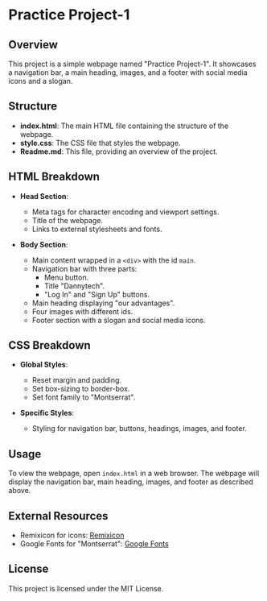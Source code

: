 # Practice Project-1

## Overview
This project is a simple webpage named "Practice Project-1". It showcases a navigation bar, a main heading, images, and a footer with social media icons and a slogan.

## Structure
- **index.html**: The main HTML file containing the structure of the webpage.
- **style.css**: The CSS file that styles the webpage.
- **Readme.md**: This file, providing an overview of the project.

## HTML Breakdown
- **Head Section**:
  - Meta tags for character encoding and viewport settings.
  - Title of the webpage.
  - Links to external stylesheets and fonts.

- **Body Section**:
  - Main content wrapped in a `<div>` with the id `main`.
  - Navigation bar with three parts:
    - Menu button.
    - Title "Dannytech".
    - "Log In" and "Sign Up" buttons.
  - Main heading displaying "our advantages".
  - Four images with different ids.
  - Footer section with a slogan and social media icons.

## CSS Breakdown
- **Global Styles**:
  - Reset margin and padding.
  - Set box-sizing to border-box.
  - Set font family to "Montserrat".

- **Specific Styles**:
  - Styling for navigation bar, buttons, headings, images, and footer.

## Usage
To view the webpage, open `index.html` in a web browser. The webpage will display the navigation bar, main heading, images, and footer as described above.

## External Resources
- Remixicon for icons: [Remixicon](https://cdn.jsdelivr.net/npm/remixicon@4.3.0/fonts/remixicon.css)
- Google Fonts for "Montserrat": [Google Fonts](https://fonts.googleapis.com/css2?family=Montserrat:ital,wght@0,100..900;1,100..900&display=swap)

## License
This project is licensed under the MIT License.